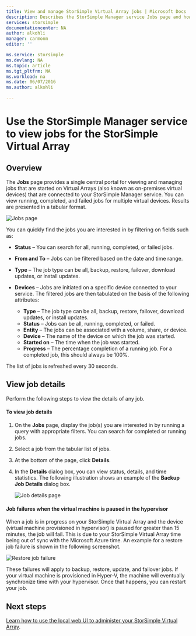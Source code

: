 ```yaml
---
title: View and manage StorSimple Virtual Array jobs | Microsoft Docs
description: Describes the StorSimple Manager service Jobs page and how to use it to track recent and current jobs for the StorSimple Virtual Array.
services: storsimple
documentationcenter: NA
author: alkohli
manager: carmonm
editor: ''

ms.service: storsimple
ms.devlang: NA
ms.topic: article
ms.tgt_pltfrm: NA
ms.workload: na
ms.date: 06/07/2016
ms.author: alkohli

---
```

# Use the StorSimple Manager service to view jobs for the StorSimple Virtual Array
## Overview
The **Jobs** page provides a single central portal for viewing and managing jobs that are started on Virtual Arrays (also known as on-premises virtual devices) that are connected to your StorSimple Manager service. You can view running, completed, and failed jobs for multiple virtual devices. Results are presented in a tabular format. 

![Jobs page](./media/storsimple-ova-manage-jobs/ovajobs1.png)

You can quickly find the jobs you are interested in by filtering on fields such as:

* **Status** – You can search for all, running, completed, or failed jobs.
* **From and To** – Jobs can be filtered based on the date and time range.
* **Type** – The job type can be all, backup, restore, failover, download updates, or install updates.
* **Devices** – Jobs are initiated on a specific device connected to your service. The filtered jobs are then tabulated on the basis of the following attributes:
  
  * **Type** – The job type can be all, backup, restore, failover, download updates, or install updates.
  * **Status** – Jobs can be all, running, completed, or failed.
  * **Entity** – The jobs can be associated with a volume, share, or device. 
  * **Device** – The name of the device on which the job was started.
  * **Started on** – The time when the job was started.
  * **Progress** – The percentage completion of a running job. For a completed job, this should always be 100%.

The list of jobs is refreshed every 30 seconds.

## View job details
Perform the following steps to view the details of any job.

#### To view job details
1. On the **Jobs** page, display the job(s) you are interested in by running a query with appropriate filters. You can search for completed or running jobs.
2. Select a job from the tabular list of jobs.
3. At the bottom of the page, click **Details**.
4. In the **Details** dialog box, you can view status, details,  and time statistics. The following illustration shows an example of the **Backup Job Details** dialog box.
   
    ![Job details page](./media/storsimple-ova-manage-jobs/ovajobs2.png)

#### Job failures when the virtual machine is paused in the hypervisor
When a job is in progress on your StorSimple Virtual Array and the device (virtual machine provisioned in hypervisor) is paused for greater than 15 minutes, the job will fail. This is due to your StorSimple Virtual Array time being out of sync with the Microsoft Azure time. An example for a restore job failure is shown in the following screenshot.

![Restore job failure](./media/storsimple-ova-manage-jobs/restorejobfailure.png)

These failures will apply to backup, restore, update, and failover jobs. If your virtual machine is provisioned in Hyper-V, the machine will eventually synchronize time with your hypervisor. Once that happens, you can restart your job. 

## Next steps
[Learn how to use the local web UI to administer your StorSimple Virtual Array](storsimple-ova-web-ui-admin.md).

